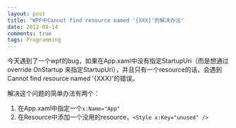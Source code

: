 ```yaml
---
layout: post
title: "WPF中Cannot find resource named '{XXX}'的解决办法"
date: 2012-08-14
comments: true
tags: Programming
---
```

今天遇到了一个wpf的bug，如果在App.xaml中没有指定StartupUri（而是想通过override OnStartup 来指定StartupUri），并且只有一个resource的话，会遇到Cannot find resource named '{XXX}'的错误。

解决这个问题的简单办法有两个：

1. 在App.xaml中指定一个`x:Name="App"`
2. 在Resource中添加一个没用的resource，`<Style x:Key="unused" />`